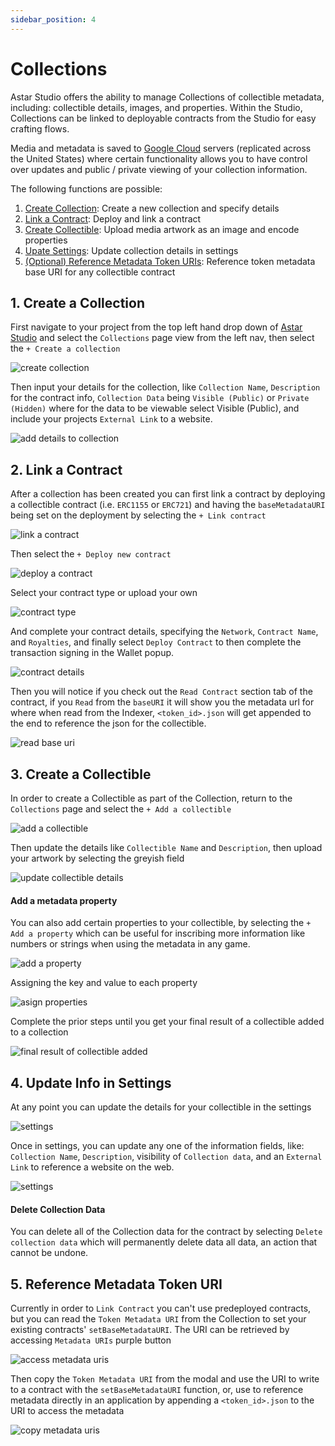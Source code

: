 ```yaml
---
sidebar_position: 4
---
```


# Collections

Astar Studio offers the ability to manage Collections of collectible metadata, including: collectible details, images, and properties. Within the Studio, Collections can be linked to deployable contracts from the Studio for easy crafting flows.

Media and metadata is saved to [Google Cloud](https://cloud.google.com/) servers (replicated across the United States) where certain functionality allows you to have control over updates and public / private viewing of your collection information.

The following functions are possible:

1. [Create Collection](./manage_collections.md#1-create-a-collection): Create a new collection and specify details
2. [Link a Contract](./manage_collections.md#2-link-a-contract):  Deploy and link a contract
3. [Create Collectible](./manage_collections.md#3-create-a-collectible): Upload media artwork as an image and encode properties
4. [Upate Settings](./manage_collections.md#4-update-info-in-settings): Update collection details in settings
5. [(Optional) Reference Metadata Token URIs](./manage_collections.md#5-reference-metadata-token-uri): Reference token metadata base URI for any collectible contract

## 1. Create a Collection

First navigate to your project from the top left hand drop down of [Astar Studio](https://studio.astar.network/) and select the `Collections` page view from the left nav, then select the `+ Create a collection`

![create collection](img/collections/studio_create_collection.png)

Then input your details for the collection, like `Collection Name`, `Description` for the contract info, `Collection Data` being `Visible (Public)` or `Private (Hidden)` where for the data to be viewable select Visible (Public), and include your projects `External Link` to a website.

![add details to collection](img/collections/studio_create_collection_input_details.png)

## 2. Link a Contract

After a collection has been created you can first link a contract by deploying a collectible contract (i.e. `ERC1155` or `ERC721`) and having the `baseMetadataURI` being set on the deployment by selecting the `+ Link contract`

![link a contract](img/collections/studio_collections_link_contract.png)

Then select the `+ Deploy new contract`

![deploy a contract](img/collections/studio_collections_deploy_contract.png)

Select your contract type or upload your own 

![contract type](img/collections/studio_select_contract_type.png)

And complete your contract details, specifying the `Network`, `Contract Name`, and `Royalties`, and finally select `Deploy Contract` to then complete the transaction signing in the Wallet popup.

![contract details](img/collections/studio_deploy_contract_details.png)

Then you will notice if you check out the `Read Contract` section tab of the contract, if you `Read` from the `baseURI` it will show you the metadata url for where when read from the Indexer, `<token_id>.json` will get appended to the end to reference the json for the collectible.

![read base uri](img/collections/studio_read_base_uri.png)

## 3. Create a Collectible

In order to create a Collectible as part of the Collection, return to the `Collections` page and select the `+ Add a collectible`

![add a collectible](img/collections/studio_collections_add_a_collectible.png)

Then update the details like `Collectible Name` and `Description`, then upload your artwork by selecting the greyish field 

![update collectible details](img/collections/studio_collections_update_art_and_details.png)

#### Add a metadata property

You can also add certain properties to your collectible, by selecting the `+ Add a property` which can be useful for inscribing more information like numbers or strings when using the metadata in any game.

![add a property](img/collections/studio_collection_add_property.png)

Assigning the key and value to each property

![asign properties](img/collections/studio_collections_assign_properties.png)

Complete the prior steps until you get your final result of a collectible added to a collection

![final result of collectible added](img/collections/studio_collections_final_result_of_collectible.png)

## 4. Update Info in Settings

At any point you can update the details for your collectible in the settings

![settings](img/collections/studio_collections_access_settings.png)

Once in settings, you can update any one of the information fields, like: `Collection Name`, `Description`, visibility of `Collection data`, and an `External Link` to reference a website on the web.

![settings](img/collections/studio_collections_update_info.png)

#### Delete Collection Data

You can delete all of the Collection data for the contract by selecting `Delete collection data` which will permanently delete data all data, an action that cannot be undone.

## 5. Reference Metadata Token URI

Currently in order to `Link Contract` you can't use predeployed contracts, but you can read the `Token Metadata URI` from the Collection to set your existing contracts' `setBaseMetadataURI`. The URI can be retrieved by accessing `Metadata URIs` purple button

![access metadata uris](img/collections/studio_collections_metadata_uris.png)

Then copy the `Token Metadata URI` from the modal and use the URI to write to a contract with the `setBaseMetadataURI` function, or, use to reference metadata directly in an application by appending a `<token_id>.json` to the URI to access the metadata

![copy metadata uris](img/collections/studio_collections_token_metadata_uri.png)